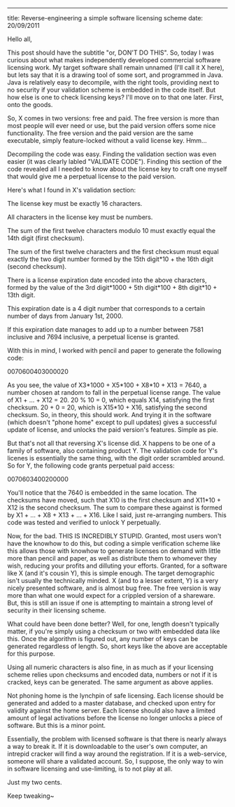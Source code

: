 ---
title: Reverse-engineering a simple software licensing scheme
date: 20/09/2011

Hello all,

This post should have the subtitle "or, DON'T DO THIS". So, today I was curious about what makes independently developed commercial software licensing work. My target software shall remain unnamed (I'll call it X here), but lets say that it is a drawing tool of some sort, and programmed in Java. Java is relatively easy to decompile, with the right tools, providing next to no security if your validation scheme is embedded in the code itself. But how else is one to check licensing keys? I'll move on to that one later. First, onto the goods.

So, X comes in two versions: free and paid. The free version is more than most people will ever need or use, but the paid version offers some nice functionality. The free version and the paid version are the same executable, simply feature-locked without a valid license key. Hmm...

Decompiling the code was easy. Finding the validation section was even easier (it was clearly labled "VALIDATE CODE"). Finding this section of the code revealed all I needed to know about the license key to craft one myself that would give me a perpetual license to the paid version.

Here's what I found in X's validation section:

The license key must be exactly 16 characters.

All characters in the license key must be numbers.

The sum of the first twelve characters modulo 10 must exactly equal the 14th digit (first checksum).

The sum of the first twelve characters and the first checksum must equal exactly the two digit number formed by the 15th digit\*10 + the 16th digit (second checksum).

There is a license expiration date encoded into the above characters, formed by the value of the 3rd digit\*1000 + 5th digit\*100 + 8th digit\*10 + 13th digit.

This expiration date is a 4 digit number that corresponds to a certain number of days from January 1st, 2000.

If this expiration date manages to add up to a number between 7581 inclusive and 7694 inclusive, a perpetual license is granted.

With this in mind, I worked with pencil and paper to generate the following code:

0070600403000020

As you see, the value of X3\*1000 + X5\*100 + X8\*10 + X13 = 7640, a number chosen at random to fall in the perpetual license range. The value of X1 + ... + X12 = 20. 20 % 10 = 0, which equals X14, satisfying the first checksum. 20 + 0 = 20, which is X15\*10 + X16, satisfying the second checksum. So, in theory, this should work. And trying it in the software (which doesn't "phone home" except to pull updates) gives a successful update of license, and unlocks the paid version's features. Simple as pie.

But that's not all that reversing X's license did. X happens to be one of a family of software, also containing product Y. The validation code for Y's licenes is essentially the same thing, with the digit order scrambled around. So for Y, the following code grants perpetual paid access:

0070603400200000

You'll notice that the 7640 is embedded in the same location. The checksums have moved, such that X10 is the first checksum and X11*10 + X12 is the second checksum. The sum to compare these against is formed by X1 + ... + X8 + X13 + ... + X16. Like I said, just re-arranging numbers. This code was tested and verified to unlock Y perpetually.

Now, for the bad. THIS IS INCREDIBLY STUPID. Granted, most users won't have the knowhow to do this, but coding a simple verification scheme like this allows those with knowhow to generate licenses on demand with little more than pencil and paper, as well as distribute them to whomever they wish, reducing your profits and dilluting your efforts. Granted, for a software like X (and it's cousin Y), this is simple enough. The target demographic isn't usually the technically minded. X (and to a lesser extent, Y) is a very nicely presented software, and is almost bug free. The free version is way more than what one would expect for a crippled version of a shareware. But, this is still an issue if one is attempting to maintain a strong level of security in their licensing scheme.

What could have been done better? Well, for one, length doesn't typically matter, if you're simply using a checksum or two with embedded data like this. Once the algorithm is figured out, any number of keys can be generated regardless of length. So, short keys like the above are acceptable for this purpose.

Using all numeric characters is also fine, in as much as if your licensing scheme relies upon checksums and encoded data, numbers or not if it is cracked, keys can be generated. The same argument as above applies.

Not phoning home is the lynchpin of safe licensing. Each license should be generated and added to a master database, and checked upon entry for validity against the home server. Each license should also have a limited amount of legal activations before the license no longer unlocks a piece of software. But this is a minor point.

Essentially, the problem with licensed software is that there is nearly always a way to break it. If it is downloadable to the user's own computer, an intrepid cracker will find a way around the registration. If it is a web-service, someone will share a validated account. So, I suppose, the only way to win in software licensing and use-limiting, is to not play at all.

Just my two cents.

Keep tweaking~ 